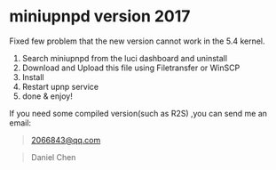 # miniupnpd version 2017
Fixed few problem that the new version cannot work in the 5.4 kernel.

1. Search miniupnpd from the luci dashboard and uninstall
2. Download and Upload this file using Filetransfer or WinSCP
3. Install
4. Restart upnp service
5. done & enjoy!

If you need some compiled version(such as R2S) ,you can send me an email:

> 2066843@qq.com

> Daniel Chen
